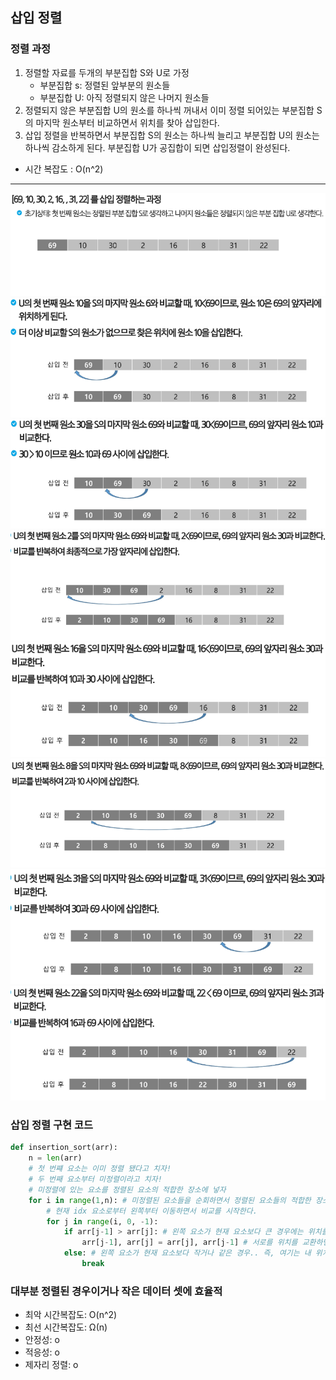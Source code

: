 ## 삽입 정렬
### 정렬 과정
1. 정렬할 자료를 두개의 부분집합 S와 U로 가정
    - 부분집합 s: 정렬된 앞부분의 원소들
    - 부분집합 U: 아직 정렬되지 않은 나머지 원소들
2. 정렬되지 않은 부분집합 U의 원소를 하나씩 꺼내서 이미 정렬 되어있는 부분집합 S의 마지막 원소부터 비교하면서 위치를 찾아 삽입한다.
3. 삽입 정렬을 반복하면서 부분집합 S의 원소는 하나씩 늘리고 부분집합 U의 원소는 하나씩 감소하게 된다. 부분집합 U가 공집합이 되면 삽입정렬이 완성된다.
- 시간 복잡도 : O(n^2)
---
![inser1](./inser1.png)
![inser2](./inser2.png)
![inser3](./inser3.png)
![inser4](./inser4.png)
![inser5](./inser5.png)
![inser6](./inser6.png)
![inser7](./inser7.png)
![inser8](./inser8.png)
### 삽입 정렬 구현 코드
```python
def insertion_sort(arr):
    n = len(arr)
    # 첫 번쨰 요소는 이미 정렬 됐다고 치자!
    # 두 번째 요소부터 미정렬이라고 치자!
    # 미정렬에 있는 요소를 정렬된 요소의 적합한 장소에 넣자
    for i in range(1,n): # 미정렬된 요소들을 순회하면서 정렬된 요소들의 적합한 장소 찾기
        # 현재 idx 요소로부터 왼쪽부터 이동하면서 비교를 시작한다.
        for j in range(i, 0, -1):
            if arr[j-1] > arr[j]: # 왼쪽 요소가 현재 요소보다 큰 경우에는 위치를 바꾼다.
                arr[j-1], arr[j] = arr[j], arr[j-1] # 서로를 위치를 교환하면서 이동한다.
            else: # 왼쪽 요소가 현재 요소보다 작거나 같은 경우.. 즉, 여기는 내 위치다.
                break
```
### 대부분 정렬된 경우이거나 작은 데이터 셋에 효율적
- 최악 시간복잡도: O(n^2)
- 최선 시간복잡도: Ω(n)
- 안정성: o
- 적응성: o
- 제자리 정렬: o
